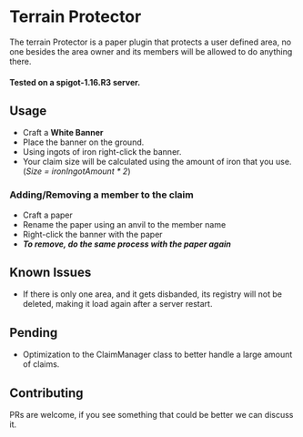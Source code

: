 # Terrain Protector
The terrain Protector is a paper plugin that protects a user defined area, no one besides the area owner and its members will be allowed to do anything there. 
#### Tested on a spigot-1.16.R3 server.

## Usage
- Craft a **White Banner**
- Place the banner on the ground.
- Using ingots of iron right-click the banner.
- Your claim size will be calculated using the amount of iron that you use. (_Size = ironIngotAmount * 2_)

### Adding/Removing a member to the claim

- Craft a paper
- Rename the paper using an anvil to the member name
- Right-click the banner with the paper
- **_To remove, do the same process with the paper again_**

## Known Issues
- If there is only one area, and it gets disbanded, its registry will not be deleted, making it load again after a server restart.

## Pending
- Optimization to the ClaimManager class to better handle a large amount of claims.

## Contributing
PRs are welcome, if you see something that could be better we can discuss it.